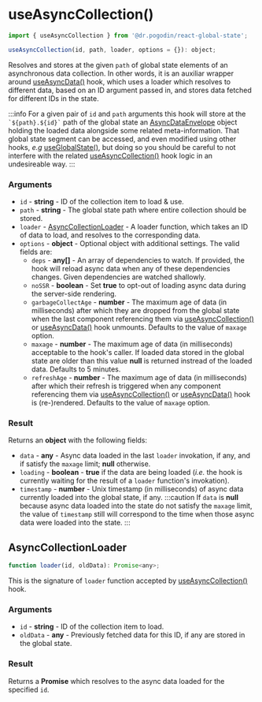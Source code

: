# useAsyncCollection()
```jsx
import { useAsyncCollection } from '@dr.pogodin/react-global-state';

useAsyncCollection(id, path, loader, options = {}): object;
```
Resolves and stores at the given `path` of global state elements of
an asynchronous data collection. In other words, it is an auxiliar wrapper
around [useAsyncData()] hook, which uses a loader which resolves to different
data, based on an ID argument passed in, and stores data fetched for different
IDs in the state.

:::info
For a given pair of `id` and `path` arguments this hook will store at
the `` `${path}.${id}` `` path of the global state an [AsyncDataEnvelope] object
holding the loaded data alongside some related meta-information. That global
state segment can be accessed, and even modified using other hooks,
_e.g_ [useGlobalState()], but doing so you should be careful to not interfere
with the related [useAsyncCollection()] hook logic in an undesireable way.
:::

### Arguments
- `id` - **string** - ID of the collection item to load & use.
- `path` - **string** - The global state path where entire collection should be
  stored.
- `loader` - [AsyncCollectionLoader] - A loader function, which takes an
  ID of data to load, and resolves to the corresponding data.
- `options` - **object** - Optional object with additional settings. The valid
  fields are:
  - `deps` - **any[]** - An array of dependencies to watch. If provided,
    the hook will reload async data when any of these dependencies changes.
    Given dependencies are watched shallowly.
  - `noSSR` - **boolean** - Set **true** to opt-out of loading async data
    during the server-side rendering.
  - `garbageCollectAge` - **number** - The maximum age of data (in milliseconds)
    after which they are dropped from the global state when the last component
    referencing them via [useAsyncCollection()] or [useAsyncData()] hook
    unmounts. Defaults to the value of `maxage` option.
  - `maxage` - **number** - The maximum age of data (in milliseconds) acceptable
    to the hook's caller. If loaded data stored in the global state are older
    than this value **null** is returned instread of the loaded data.
    Defaults to 5 minutes.
  - `refreshAge` - **number** - The maximum age of data (in milliseconds) after
    which their refresh is triggered when any component referencing them via
    [useAsyncCollection()] or [useAsyncData()] hook is (re-)rendered.
    Defaults to the value of `maxage` option.

### Result
Returns an **object** with the following fields:
- `data` - **any** - Async data loaded in the last `loader` invokation, if any,
  and if satisfy the `maxage` limit; **null** otherwise.
- `loading` - **boolean** - **true** if the data are being loaded
  (_i.e._ the hook is currently waiting for the result of a `loader` function's
  invokation).
- `timestamp` - **number** - Unix timestamp (in milliseconds) of async data
  currently loaded into the global state, if any.
  :::caution
  If `data` is **null** because async data loaded into the state do not satisfy
  the `maxage` limit, the value of `timestamp` still will correspond to the time
  when those async data were loaded into the state.
  :::

## AsyncCollectionLoader
```jsx
function loader(id, oldData): Promise<any>;
```
This is the signature of `loader` function accepted by
[useAsyncCollection()] hook.

### Arguments
- `id` - **string**  - ID of the collection item to load.
- `oldData` - **any** - Previously fetched data for this ID, if any are stored
  in the global state.

### Result
Returns a **Promise** which resolves to the async data loaded for the specified
`id`.

[AsyncCollectionLoader]: #asynccollectionloader
[AsyncDataEnvelope]: /docs/api/objects/asyncdataenvelope
[useAsyncCollection()]: /docs/api/hooks/useasynccollection
[useAsyncData()]: /docs/api/hooks/useasyncdata
[useGlobalState()]: /docs/api/hooks/useglobalstate
